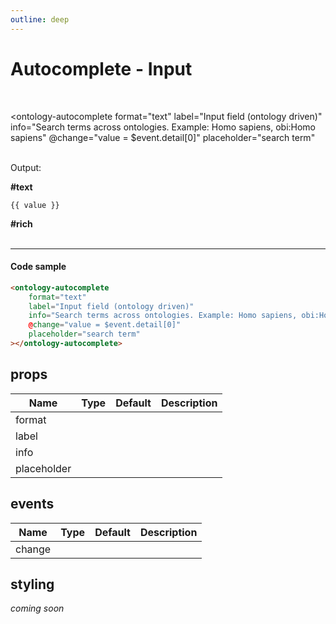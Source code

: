 ```yaml
---
outline: deep
---
```


# Autocomplete - Input

<script setup lang="ts">
import "./../dist/index.js";
import { ref } from 'vue';
let value = ref("")
</script>

<br/>

<ontology-autocomplete 
    format="text"
    label="Input field (ontology driven)"
    info="Search terms across ontologies. Example: Homo sapiens, obi:Homo sapiens"
    @change="value = $event.detail[0]"
    placeholder="search term"
></ontology-autocomplete>

<span v-if="value && value != ''">
<br/>Output:

**#text**
<pre style="margin:0"><code>{{ value }}</code></pre>

**#rich**
<ontology-annotation 
    :annotation="value">
</ontology-annotation>
</span>
<br/>
<br/>

---

#### Code sample

```html
<ontology-autocomplete 
    format="text"
    label="Input field (ontology driven)"
    info="Search terms across ontologies. Example: Homo sapiens, obi:Homo sapiens"
    @change="value = $event.detail[0]"
    placeholder="search term"
></ontology-autocomplete>
```

## props

| Name        |      Type      |  Default | Description |
| ----------- | :------------: | :------: | :---------- |
| format      |                |          |             |
| label       |                |          |             |
| info        |                |          |             |
| placeholder |                |          |             |

## events

| Name        |      Type      |  Default | Description |
| ----------- | :------------: | :------: | :---------- |
| change      |                |          |             |

## styling

*coming soon*